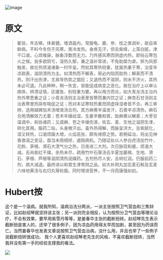 ![image](https://mmbiz.qpic.cn/mmbiz_jpg/KnkQiaUcAGWt9ib8QwaYtnEicAtq03ibUibaFc44hxeUwS03o6ZPN6JLhPaRgQNhwliaYicGyN6cCKKWS2OKClbeFrmicg/0?wx_fmt=jpeg)

# 原文
> 翟翁，年古稀，体甚健。嗜洒喜内，常服龟、鹿、参、桂之类调补，故自来鲜病。不料今冬伤于风寒，畏冷发热。身疼无汗，但舌紫绛，上笼白腻，津干口渴，心烦难寐，脉象浮数而无力。乃外感风寒而阴虚内热，即俗云寒包火之候。翁多欲阴亏，湿热久郁，兼之温补常进，不免助桀为虐。猝为风邪触发，故壮热烦渴诸象一时毕呈。然权其寒热轻重，犹属热重于寒，治宜辛凉疏表，滋阴清热为主。如清热而不解表，邪必内陷而助热；解表而不清热，则汗出伤津，尤易导热势之猖狂；又退热而不滋阴，则水不济火，其热未必可退。凡此种种，稍一失宜，皆能促成病变之恶化。故在治疗上以审认病体，辨清证情，区缓急、别轻重为要。再以用方而论，如大青龙汤主治内热外寒悉重之证；小青龙汤则主治表里皆寒而兼内饮之证；麻杏石甘汤则主治表寒里热挟有喘促之证；而对本证寒轻热重而阴虚挟湿者皆不合。再三审辨，选用越婢加术汤增液汤合剂。其方麻黄辛温发汗，石膏辛凉清热，麻石合用清解效力尤着；苍术辛燥祛湿，生姜辛散和胃，助麻黄以解表；大枣甘温调中，和协诸药；又虞麻、苍之辛燥伤液，佐玄、麦、生地之滋阴生津，转化其用。服药二帖，头身微汗出。虽外热得解，而脉呈洪大，舌紫腻化，湿又转热，口渴烦躁大增，火焰高张，颇有燎原之势。若稍延治，将出见神昏谵语之变证，亟当未雨绸缪，遏阻病机。乃随证处以人参白虎汤加竹叶、花粉、茅根、滑石大清气分之热，日夜进二大剂。次日脉现和缓，烦渴大减。舌尚紫红干燥，余热未尽，疏用竹叶石膏汤去半夏加蒌根、生地、滑石、茅根、芦根等滋阴清热润燥药。五剂热尽人安，舌转红润。仍服前药二剂，病大减退。最终进以和胃生津育阴之品，如大补阴丸加玄麦石斛及玄麦六味地黄汤与右归丸等轮服。同时增进营养，不一月而康强如初。

# Hubert按
这个是一个温病。就我所知，温病治法分两派，一派主张按照卫气营血和三焦辩证，比如赵绍琴就坚持该主张；另一派则完全相反，认为按照分卫气营血等理论治疗，不会有效果，要早用紫雪丹等等，是姜春华主张的截断扭转。赵绍琴先生表示截断扭是害人的，还举了很多例子，因为凉血药用得太早而加剧，甚至因为药误而亡。当然姜春华也发表文章说按照卫气营血治病，没什么用，并且也举了一些例子说截断扭转很成功。
我个人更喜欢赵绍琴老先生的风格，不喜欢截断扭转，当然我并没有第一手的经验支撑我的看法。



![](https://upload-images.jianshu.io/upload_images/9738519-0aabc1e8a65f3ac5.png?imageMogr2/auto-orient/strip%7CimageView2/2/w/1240)
